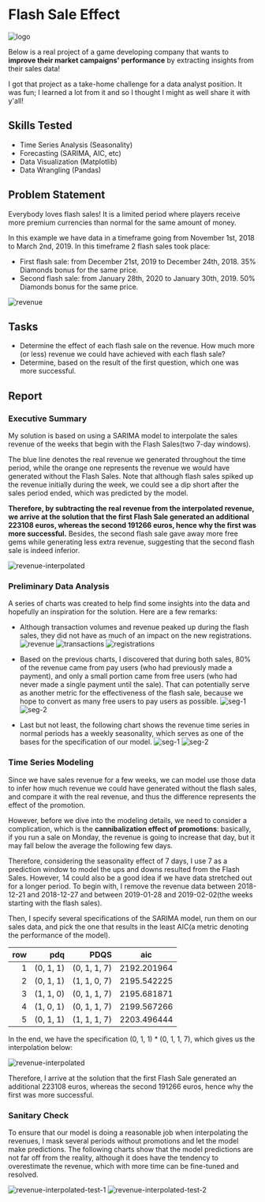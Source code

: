 # Flash Sale Effect
![logo](images/logo.jpg)

Below is a real project of a game developing company that wants to **improve their market campaigns' performance** by extracting insights from their sales data!

I got that project as a take-home challenge for a data analyst position. It was fun; I learned a lot from it and so I thought I might as well share it with y'all!

## Skills Tested
- Time Series Analysis (Seasonality)
- Forecasting (SARIMA, AIC, etc)
- Data Visualization (Matplotlib)
- Data Wrangling (Pandas)

## Problem Statement
Everybody loves flash sales! It is a limited period where players receive more premium currencies than normal for the same amount of money.

In this example we have data in a timeframe going from November 1st, 2018 to March 2nd, 2019. In this timeframe 2 flash sales took place:
- First flash sale: from December 21st, 2019 to December 24th, 2018. 35% Diamonds bonus for the same price.
- Second flash sale: from January 28th, 2020 to January 30th, 2019. 50% Diamonds bonus for the same price.

![revenue](images/revenue.png)
  
## Tasks
- Determine the effect of each flash sale on the revenue. How much more (or less) revenue we could have achieved with each flash sale?
- Determine, based on the result of the first question, which one was more successful.

## Report
### Executive Summary
My solution is based on using a SARIMA model to interpolate the sales revenue of the weeks that begin with the Flash Sales(two 7-day windows). 

The blue line denotes the real revenue we generated throughout the time period, while the orange one represents the revenue we would have generated without the Flash Sales. 
Note that although flash sales spiked up the revenue initially during the week, we could see a dip short after the sales period ended, which was predicted by the model. 

**Therefore, by subtracting the real revenue from the interpolated revenue, 
we arrive at the solution that the first Flash Sale generated an additional 223108 euros, 
whereas the second 191266 euros, hence why the first was more successful.**
Besides, the second flash sale gave away more free gems while generating less extra revenue,
suggesting that the second flash sale is indeed inferior.

![revenue-interpolated](images/revenue-interpolated.png)

### Preliminary Data Analysis
A series of charts was created to help find some insights into the data and hopefully an inspiration for the solution. 
Here are a few remarks:

- Although transaction volumes and revenue peaked up during the flash sales, they did not have as much of an impact on the new registrations.
  ![revenue](images/eda-revenue.png)
  ![transactions](images/eda-transactions.png)
  ![registrations](images/eda-registrations.png)  
  
- Based on the previous charts, I discovered that during both sales, 
  80% of the revenue came from pay users (who had previously made a payment), 
  and only a small portion came from free users (who had never made a single payment until the sale). 
  That can potentially serve as another metric for the effectiveness of the flash sale, 
  because we hope to convert as many free users to pay users as possible.
  ![seg-1](images/eda-revenue-seg-1.png)
  ![seg-2](images/eda-revenue-seg-2.png)
  
- Last but not least, the following chart shows the revenue time series in normal periods has a weekly seasonality, 
  which serves as one of the bases for the specification of our model.
  ![seg-1](images/eda-revenue-seg-1.png)
  ![seg-2](images/eda-revenue-seg-2.png)
  
### Time Series Modeling
Since we have sales revenue for a few weeks, 
we can model use those data to infer how much revenue we could have generated without the flash sales, 
and compare it with the real revenue, and thus the difference represents the effect of the promotion.

However, before we dive into the modeling details, we need to consider a complication, 
which is the **cannibalization effect of promotions**: basically, if you run a sale on Monday, 
the revenue is going to increase that day, but it may fall below the average the following few days. 

Therefore, considering the seasonality effect of 7 days, 
I use 7 as a prediction window to model the ups and downs resulted from the Flash Sales. 
However, 14 could also be a good idea if we have data stretched out for a longer period.
To begin with, I remove the revenue data between 2018-12-21 and 2018-12-27 and 
between 2019-01-28 and 2019-02-02(the weeks starting with the flash sales).

Then, I specify several specifications of the SARIMA model, 
run them on our sales data, and pick the one that results in the least AIC(a metric denoting the performance of the model).

| row |       pdq |         PDQS | aic         |
|----:|----------:|-------------:|-------------|
|  1  | (0, 1, 1) | (0, 1, 1, 7) | 2192.201964 |
|  2  | (0, 1, 1) | (1, 1, 0, 7) | 2195.542225 |
|  3  | (1, 1, 0) | (0, 1, 1, 7) | 2195.681871 |
|  4  | (1, 0, 1) | (0, 1, 1, 7) | 2199.567266 |
|  5  | (0, 1, 1) | (1, 1, 1, 7) | 2203.496444 |

In the end, we have the specification (0, 1, 1) * (0, 1, 1, 7), which gives us the interpolation below:

![revenue-interpolated](images/revenue-interpolated.png)

Therefore, I arrive at the solution that the first Flash Sale generated an additional 223108 euros, 
whereas the second 191266 euros, hence why the first was more successful.

### Sanitary Check
To ensure that our model is doing a reasonable job when interpolating the revenues, 
I mask several periods without promotions and let the model make predictions. 
The following charts show that the model predictions are not far off from the reality, 
although it does have the tendency to overestimate the revenue, which with more time can be fine-tuned and resolved.

![revenue-interpolated-test-1](images/revenue-interpolated-test-1.png)
![revenue-interpolated-test-2](images/revenue-interpolated-test-2.png)